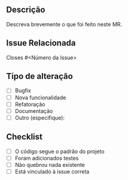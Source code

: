 ## Descrição

Descreva brevemente o que foi feito neste MR.

## Issue Relacionada

Closes #<Número da Issue>

## Tipo de alteração

- [ ] Bugfix
- [ ] Nova funcionalidade
- [ ] Refatoração
- [ ] Documentação
- [ ] Outro (especifique):

## Checklist

- [ ] O código segue o padrão do projeto
- [ ] Foram adicionados testes
- [ ] Não quebrou nada existente
- [ ] Está vinculado à issue correta